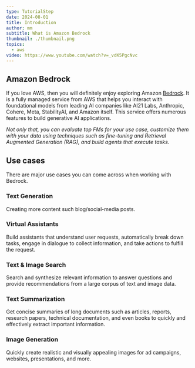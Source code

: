 ```yaml
---
type: TutorialStep
date: 2024-08-01
title: Introduction
author: mm
subtitle: What is Amazon Bedrock
thumbnail: ./thumbnail.png
topics:
  - aws
video: https://www.youtube.com/watch?v=_vdK5PgcNvc
---
```


## Amazon Bedrock

If you love AWS, then you will definitely enjoy exploring Amazon [Bedrock](https://aws.amazon.com/bedrock/). It is a fully managed service from AWS that helps you interact with foundational models from leading AI companies like AI21 Labs, Anthropic, Cohere, Meta, StabilityAI, and Amazon itself. This service offers numerous features to build generative AI applications.

_Not only that, you can evaluate top FMs for your use case, customize them with your data using techniques such as fine-tuning and Retrieval Augmented Generation (RAG), and build agents that execute tasks._

## Use cases

There are major use cases you can come across when working with Bedrock.

### Text Generation

Creating more content such blog/social-media posts.

### Virtual Assistants

Build assistants that understand user requests, automatically break down tasks, engage in dialogue to collect information, and take actions to fulfill the request.

### Text & Image Search

Search and synthesize relevant information to answer questions and provide recommendations from a large corpus of text and image data.

### Text Summarization

Get concise summaries of long documents such as articles, reports, research papers, technical documentation, and even books to quickly and effectively extract important information.

### Image Generation

Quickly create realistic and visually appealing images for ad campaigns, websites, presentations, and more.
